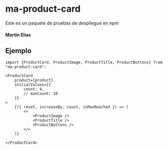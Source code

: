 # ma-product-card

Este es un paquete de pruebas de despliegue en npm

#### Martin Elias

## Ejemplo

```
import {ProductCard, ProductImage, ProductTitle, ProductButtons} from "ma-product-card";

```

    <ProductCard
        product={product}
        initialValues={{
            count: 4,
            // maxCount: 10
        }}
    >
        {({ reset, increaseBy, count, isMaxReached }) => (
            <>
                <ProductImage />
                <ProductTitle />
                <ProductButtons />
            </>
        )}

    </ProductCard>

```

```
